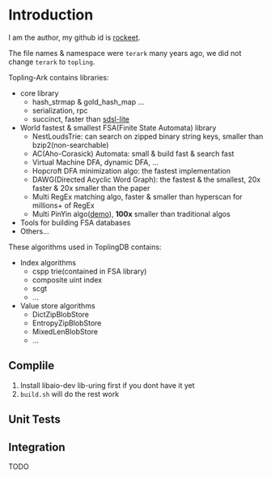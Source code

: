 # Introduction

I am the author, my github id is [rockeet](https://github.com/rockeet).

The file names & namespace were `terark` many years ago, we did not change `terark` to `topling`.

Topling-Ark contains libraries:
- core library
  - hash_strmap & gold_hash_map ...
  - serialization, rpc
  - succinct, faster than [sdsl-lite](https://github.com/simongog/sdsl-lite)
- World fastest & smallest FSA(Finite State Automata) library
  - NestLoudsTrie: can search on zipped binary string keys, smaller than bzip2(non-searchable)
  - AC(Aho-Corasick) Automata: small & build fast & search fast
  - Virtual Machine DFA, dynamic DFA, ...
  - Hopcroft DFA minimization algo: the fastest implementation
  - DAWG(Directed Acyclic Word Graph): the fastest & the smallest, 20x faster & 20x smaller than the paper
  - Multi RegEx matching algo, faster & smaller than hyperscan for millions+ of RegEx
  - Multi PinYin algo([demo](https://nark.cc)), **100x** smaller than traditional algos
- Tools for building FSA databases
- Others...

These algorithms used in ToplingDB contains:
- Index algorithms
  - cspp trie(contained in FSA library)
  - composite uint index
  - scgt
  - ...
- Value store algorithms
  - DictZipBlobStore
  - EntropyZipBlobStore
  - MixedLenBlobStore
  - ...

## Complile
1. Install libaio-dev lib-uring first if you dont have it yet
2. `build.sh` will do the rest work

## Unit Tests

## Integration
TODO
